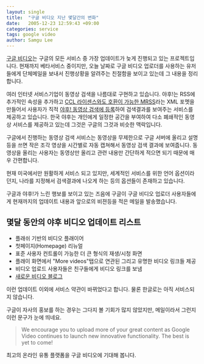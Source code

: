 ```yaml
---
layout: single
title:  "구글 비디오 지난 몇달간의 변화"
date:   2005-12-23 12:59:43 +09:00
categories: service
tags: google video
author: Samgu Lee
---
```

[구글 비디오](http://video.google.com/)는 구글의 모든 서비스 중 가장 업데이트가 늦게 진행되고 있는 프로젝트입니다. 현재까지 베타서비스 중이지만, 오늘 날짜로 구글 비디오 업로더를 사용하는 유저들에게 단체메일을 보내서 진행상황을 알려주는 친절함을 보이고 있는데 그 내용을 정리합니다.

여러 인터넷 서비스기업이 동영상 검색을 나름대로 구현하고 있습니다. 야후!는 RSS에 추가적인 속성을 추가하고 [CCL 라이센스와도 호환이 가능한 MRSS](http://search.yahoo.com/mrss)라는 XML 포멧을 만들어서 사용자가 직적 [야후! 동영상 검색에 등록](http://search.yahoo.com/mrss/submit)하여 검색결과를 보여주는 서비스를 제공하고 있습니다. 한국 야후는 개인에게 일정한 공간을 부여하여 다소 폐쇄적인 동영상 서비스를 제공하고 있는데 그것은 구글의 그것과 비슷한 맥락입니다.

구글에서 진행하는 동영상 검색 서비스는 동영상을 무제한으로 구글 서버에 올리고 설명등을 쓰면 작은 조각 영상을 시간별로 자동 캡쳐해서 동영상 검색 결과에 보여줍니다. 동영상을 올리는 사용자는 동영상만 올리고 관련 내용만 간단하게 적으면 되기 때문에 매우 간편합니다.

현재 미국에서만 원활하게 서비스 되고 있지만, 세계적인 서비스를 위한 언어 옵션이라던지, 나라를 지정해서 검색결과에 나오게 하는 등의 옵션들이 존재하고 있습니다.

구글과 야후!가 느린 행보를 보이고 있는 즈음에 구글이 구글 비디오 업로더 사용자들에게 현재까지의 업데이트 내용과 앞으로의 비젼등을 적은 메일을 발송했습니다.

## 몇달 동안의 야후 비디오 업데이트 리스트

- 플래쉬 기반의 비디오 플래이어
- 첫페이지(Homepage) 리뉴얼
- 표준 사용자 컨트롤이 가능한 더 큰 형식의 재생/시청 화면
- 플래이 화면에서 "More videos"탭으로 연관된 그리고 유명한 비디오 링크들 제공
- 비디오 업로드 사용자들은 친구들에게 비디오 링크를 보냄
- [새로운 비디오 블로그](http://googlevideo.blogspot.com/)

이런 업데이트 이외에 서비스 약관이 바뀌었다고 합니다. 물론 한글로는 아직 서비스되지 않습니다.

구글이 자사의 홍보를 하는 경우는 그다지 볼 기회가 많지 않았지만, 메일이라서 그런지 이런 문구가 눈에 띄네요.

> We encourage you to upload more of your great content as Google Video continues
to launch new innovative functionality. The best is yet to come!

최고의 온라인 유통 플랫폼을 구글 비디오에 기대해 봅니다.
